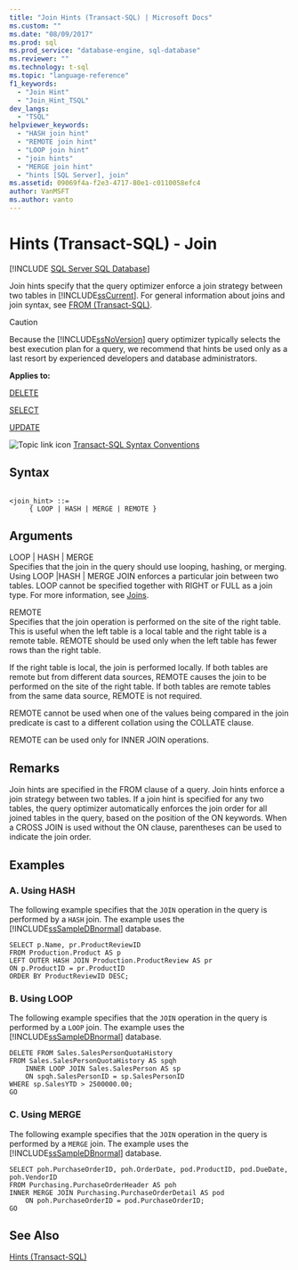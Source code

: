 ```yaml
---
title: "Join Hints (Transact-SQL) | Microsoft Docs"
ms.custom: ""
ms.date: "08/09/2017"
ms.prod: sql
ms.prod_service: "database-engine, sql-database"
ms.reviewer: ""
ms.technology: t-sql
ms.topic: "language-reference"
f1_keywords: 
  - "Join Hint"
  - "Join_Hint_TSQL"
dev_langs: 
  - "TSQL"
helpviewer_keywords: 
  - "HASH join hint"
  - "REMOTE join hint"
  - "LOOP join hint"
  - "join hints"
  - "MERGE join hint"
  - "hints [SQL Server], join"
ms.assetid: 09069f4a-f2e3-4717-80e1-c0110058efc4
author: VanMSFT
ms.author: vanto
---
```

# Hints (Transact-SQL) - Join
[!INCLUDE [SQL Server SQL Database](../../includes/applies-to-version/sql-asdb.md)]

  Join hints specify that the query optimizer enforce a join strategy between two tables in [!INCLUDE[ssCurrent](../../includes/sscurrent-md.md)]. For general information about joins and join syntax, see [FROM &#40;Transact-SQL&#41;](../../t-sql/queries/from-transact-sql.md).  
  
> [!CAUTION]  
>  Because the [!INCLUDE[ssNoVersion](../../includes/ssnoversion-md.md)] query optimizer typically selects the best execution plan for a query, we recommend that hints be used only as a last resort by experienced developers and database administrators.
  
 **Applies to:**  
  
 [DELETE](../../t-sql/statements/delete-transact-sql.md)  
  
 [SELECT](../../t-sql/queries/select-transact-sql.md)  
  
 [UPDATE](../../t-sql/queries/update-transact-sql.md)  
  
 ![Topic link icon](../../database-engine/configure-windows/media/topic-link.gif "Topic link icon") [Transact-SQL Syntax Conventions](../../t-sql/language-elements/transact-sql-syntax-conventions-transact-sql.md)  
  
## Syntax  
  
```syntaxsql
  
<join_hint> ::=   
     { LOOP | HASH | MERGE | REMOTE }  
```  
  
## Arguments  
 LOOP | HASH | MERGE  
 Specifies that the join in the query should use looping, hashing, or merging. Using LOOP |HASH | MERGE JOIN enforces a particular join between two tables. LOOP cannot be specified together with RIGHT or FULL as a join type. For more information, see [Joins](../../relational-databases/performance/joins.md).
  
 REMOTE  
 Specifies that the join operation is performed on the site of the right table. This is useful when the left table is a local table and the right table is a remote table. REMOTE should be used only when the left table has fewer rows than the right table.  
  
 If the right table is local, the join is performed locally. If both tables are remote but from different data sources, REMOTE causes the join to be performed on the site of the right table. If both tables are remote tables from the same data source, REMOTE is not required.  
  
 REMOTE cannot be used when one of the values being compared in the join predicate is cast to a different collation using the COLLATE clause.  
  
 REMOTE can be used only for INNER JOIN operations.  
  
## Remarks  
 Join hints are specified in the FROM clause of a query. Join hints enforce a join strategy between two tables. If a join hint is specified for any two tables, the query optimizer automatically enforces the join order for all joined tables in the query, based on the position of the ON keywords. When a CROSS JOIN is used without the ON clause, parentheses can be used to indicate the join order.  
  
## Examples  
  
### A. Using HASH  
 The following example specifies that the `JOIN` operation in the query is performed by a `HASH` join. The example uses the [!INCLUDE[ssSampleDBnormal](../../includes/sssampledbnormal-md.md)] database.  
  
```  
SELECT p.Name, pr.ProductReviewID  
FROM Production.Product AS p  
LEFT OUTER HASH JOIN Production.ProductReview AS pr  
ON p.ProductID = pr.ProductID  
ORDER BY ProductReviewID DESC;  
```  
  
### B. Using LOOP  
 The following example specifies that the `JOIN` operation in the query is performed by a `LOOP` join. The example uses the [!INCLUDE[ssSampleDBnormal](../../includes/sssampledbnormal-md.md)] database.  
  
```  
DELETE FROM Sales.SalesPersonQuotaHistory   
FROM Sales.SalesPersonQuotaHistory AS spqh  
    INNER LOOP JOIN Sales.SalesPerson AS sp  
    ON spqh.SalesPersonID = sp.SalesPersonID  
WHERE sp.SalesYTD > 2500000.00;  
GO  
```  
  
### C. Using MERGE  
 The following example specifies that the `JOIN` operation in the query is performed by a `MERGE` join. The example uses the [!INCLUDE[ssSampleDBnormal](../../includes/sssampledbnormal-md.md)] database.  
  
```  
SELECT poh.PurchaseOrderID, poh.OrderDate, pod.ProductID, pod.DueDate, poh.VendorID   
FROM Purchasing.PurchaseOrderHeader AS poh  
INNER MERGE JOIN Purchasing.PurchaseOrderDetail AS pod   
    ON poh.PurchaseOrderID = pod.PurchaseOrderID;  
GO  
```  
  
## See Also  
 [Hints &#40;Transact-SQL&#41;](../../t-sql/queries/hints-transact-sql.md)  
  
  
